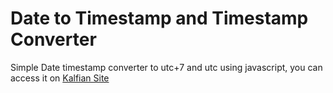 # Date to Timestamp and Timestamp Converter
Simple Date timestamp converter to utc+7 and utc using javascript, you can access it on [Kalfian Site](https://timestamp.kalfian.com)

